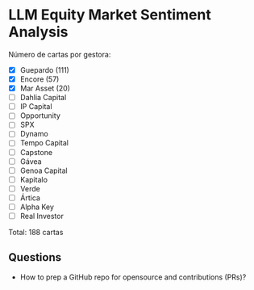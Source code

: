 # LLM Equity Market Sentiment Analysis

Número de cartas por gestora:

- [x] Guepardo (111)
- [x] Encore (57)
- [x] Mar Asset (20)
- [ ] Dahlia Capital
- [ ] IP Capital
- [ ] Opportunity
- [ ] SPX
- [ ] Dynamo
- [ ] Tempo Capital
- [ ] Capstone
- [ ] Gávea
- [ ] Genoa Capital
- [ ] Kapitalo
- [ ] Verde
- [ ] Ártica
- [ ] Alpha Key
- [ ] Real Investor

Total: 188 cartas

## Questions

- How to prep a GitHub repo for opensource and contributions (PRs)?
